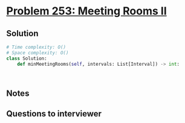 # [Problem 253: Meeting Rooms II](https://leetcode.com/problems/meeting-rooms-ii/)

## Solution

```py
# Time complexity: O()
# Space complexity: O()
class Solution:
    def minMeetingRooms(self, intervals: List[Interval]) -> int:




```

## Notes

## Questions to interviewer
